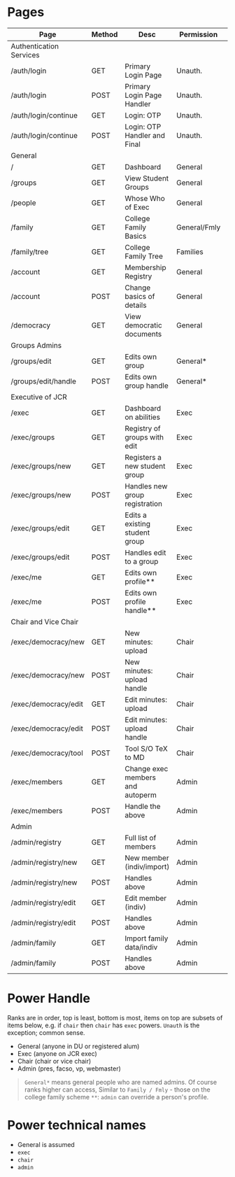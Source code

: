 # Pages
| Page                      | Method    | Desc                              | Permission    | Completed?    |
| ---                       | ---       | ---                               | ---           | ---           |
| Authentication Services |
| /auth/login               | GET       | Primary Login Page                | Unauth.       | X |
| /auth/login               | POST      | Primary Login Page Handler        | Unauth.       | X |
| /auth/login/continue      | GET       | Login: OTP                        | Unauth.       | X |
| /auth/login/continue      | POST      | Login: OTP Handler and Final      | Unauth.       | X |
| General |
| /                         | GET       | Dashboard                         | General       | X |
| /groups                   | GET       | View Student Groups               | General       | X |
| /people                   | GET       | Whose Who of Exec                 | General       | X |
| /family                   | GET       | College Family Basics             | General/Fmly  | |
| /family/tree              | GET       | College Family Tree               | Families      | |
| /account                  | GET       | Membership Registry               | General       | X |
| /account                  | POST      | Change basics of details          | General       | X |
| /democracy                | GET       | View democratic documents         | General       | X |
| Groups Admins |
| /groups/edit              | GET       | Edits own group                   | General*      | IN EXEC ENDPOINT |
| /groups/edit/handle       | POST      | Edits own group handle            | General*      | IN EXEC ENDPOINT |
| Executive of JCR |
| /exec                     | GET       | Dashboard on abilities            | Exec          | X |
| /exec/groups              | GET       | Registry of groups with edit      | Exec          | X |
| /exec/groups/new          | GET       | Registers a new student group     | Exec          | X |
| /exec/groups/new          | POST      | Handles new group registration    | Exec          | X |
| /exec/groups/edit         | GET       | Edits a existing student group    | Exec          | X |
| /exec/groups/edit         | POST      | Handles edit to a group           | Exec          | X |
| /exec/me                  | GET       | Edits own profile**               | Exec          | X |
| /exec/me                  | POST      | Edits own profile handle**        | Exec          | X |
| Chair and Vice Chair      |
| /exec/democracy/new       | GET       | New minutes: upload               | Chair         | X |
| /exec/democracy/new       | POST      | New minutes: upload handle        | Chair         | X |
| /exec/democracy/edit      | GET       | Edit minutes: upload              | Chair         | X |
| /exec/democracy/edit      | POST      | Edit minutes: upload handle       | Chair         | X |
| /exec/democracy/tool      | POST      | Tool S/O TeX to MD                | Chair         | X |
| /exec/members             | GET       | Change exec members and autoperm  | Admin         | X |
| /exec/members             | POST      | Handle the above                  | Admin         | X |
| Admin |
| /admin/registry           | GET       | Full list of members              | Admin         | |
| /admin/registry/new       | GET       | New member (indiv/import)         | Admin         | |
| /admin/registry/new       | POST      | Handles above                     | Admin         | |
| /admin/registry/edit      | GET       | Edit member (indiv)               | Admin         | |
| /admin/registry/edit      | POST      | Handles above                     | Admin         | |
| /admin/family             | GET       | Import family data/indiv          | Admin         | |
| /admin/family             | POST      | Handles above                     | Admin         | |

# Power Handle
Ranks are in order, top is least, bottom is most, items on top are subsets of items below, e.g. if `chair` then `chair` has `exec` powers.
`Unauth` is the exception; common sense.
- General (anyone in DU or registered alum)
- Exec (anyone on JCR exec)
- Chair (chair or vice chair)
- Admin (pres, facso, vp, webmaster)
> `General*` means general people who are named admins. Of course ranks higher can access, Similar to `Family / Fmly` - those on the college family scheme
> `**`: `admin` can override a person's profile.

# Power technical names
- General is assumed
- `exec`
- `chair`
- `admin`
